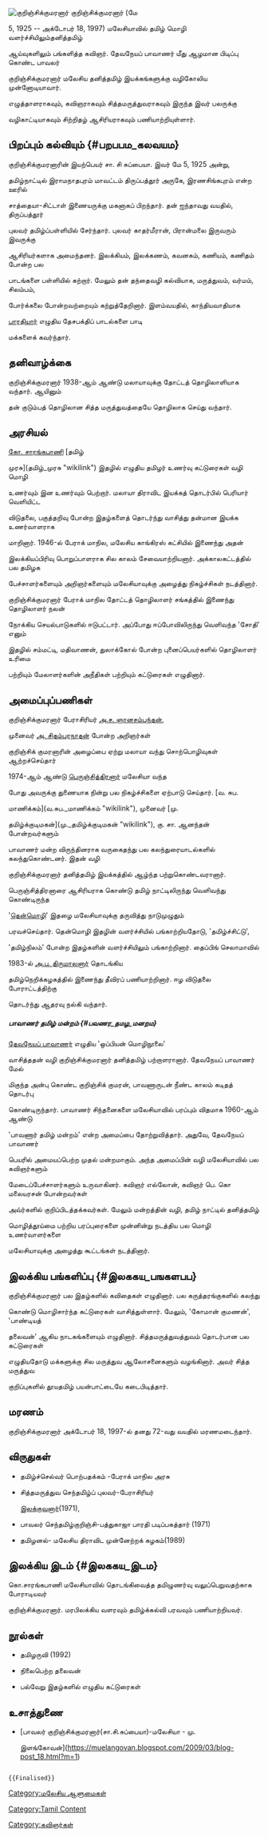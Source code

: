 ![குறிஞ்சிக்குமரனார்](Kurinji1.jpg "குறிஞ்சிக்குமரனார்") குறிஞ்சிக்குமரனார் (மே
5, 1925 -- அக்டோபர் 18, 1997) மலேசியாவில் தமிழ் மொழி வளர்ச்சியிலும்தனித்தமிழ்
ஆய்வுகளிலும் பங்களித்த கவிஞர். தேவநேயப் பாவாணர் மீது ஆழமான பிடிப்பு கொண்ட பாவலர்
குறிஞ்சிக்குமரனார் மலேசிய தனித்தமிழ் இயக்கங்களுக்கு வழிகோலிய முன்னோடியாவார்.
எழுத்தாளராகவும், கவிஞராகவும் சித்தமருத்துவராகவும் இருந்த இவர் பலருக்கு
வழிகாட்டியாகவும் சிற்றிதழ் ஆசிரியராகவும் பணியாற்றியுள்ளார்.

## பிறப்பும் கல்வியும் {#பறபபம_கலவயம}

குறிஞ்சிக்குமரனாரின் இயற்பெயர் சா. சி சுப்பையா. இவர் மே 5, 1925 அன்று,
தமிழ்நாட்டில் இராமநாதபுரம் மாவட்டம் திருப்பத்தூர் அருகே, இரணசிங்கபுரம் என்ற ஊரில்
சாத்தையா-சிட்டாள் இணையருக்கு மகனாகப் பிறந்தார். தன் ஐந்தாவது வயதில், திருப்பத்தூர்
புலவர் தமிழ்ப்பள்ளியில் சேர்ந்தார். புலவர் காதர்மீரான், பிரான்மலை இருவரும் இவருக்கு
ஆசிரியர்களாக அமைந்தனர். இலக்கியம், இலக்கணம், கவனகம், கணியம், கணிதம் போன்ற பல
பாடங்களை பள்ளியில் கற்றார். மேலும் தன் தந்தைவழி கல்வியாக, மருத்துவம், வர்மம், சிலம்பம்,
போர்க்கலை போன்றவற்றையும் கற்றுத்தேறினார். இளம்வயதில், காந்தியவாதியாக
[பாரதியார்](சி.சுப்ரமணிய_பாரதியார் "wikilink") எழுதிய தேசபக்திப் பாடல்களை பாடி
மக்களைக் கவர்ந்தார்.

## தனிவாழ்க்கை

குறிஞ்சிக்குமரனார் 1938-ஆம் ஆண்டு மலாயாவுக்கு தோட்டத் தொழிலாளியாக வந்தார். ஆயினும்
தன் குடும்பத் தொழிலான சித்த மருத்துவத்தையே தொழிலாக செய்து வந்தார்.

## அரசியல்

[கோ. சாரங்கபாணி](கோ._சாரங்கபாணி "wikilink") [தமிழ்
முரசு](தமிழ்_முரசு "wikilink") இதழில் எழுதிய தமிழர் உணர்வு கட்டுரைகள் வழி மொழி
உணர்வும் இன உணர்வும் பெற்றார். மலாயா திராவிட இயக்கத் தொடர்பில் பெரியார் வெளியிட்ட
விடுதலை, பகுத்தறிவு போன்ற இதழ்களைத் தொடர்ந்து வாசித்து தன்மான இயக்க உணர்வாளராக
மாறினார். 1946-ல் பேராக் மாநில, மலேசிய காங்கிரஸ் கட்சியில் இணைந்து அதன்
இலக்கியப்பிரிவு பொறுப்பாளராக சில காலம் சேவையாற்றியனார். அக்காலகட்டத்தில் பல தமிழக
பேச்சாளர்களையும் அறிஞர்களையும் மலேசியாவுக்கு அழைத்து நிகழ்ச்சிகள் நடத்தினார்.
குறிஞ்சிக்குமரனார் பேராக் மாநில தோட்டத் தொழிலாளர் சங்கத்தில் இணைந்து தொழிலாளர் நலன்
நோக்கிய செயல்பாடுகளில் ஈடுபட்டார். அப்போது ஈப்போவிலிருந்து வெளிவந்த 'சோதி' எனும்
இதழில் சம்மட்டி, மதிவாணன், துலாக்கோல் போன்ற புனைப்பெயர்களில் தொழிலாளர் உரிமை
பற்றியும் மேலாளர்களின் அநீதிகள் பற்றியும் கட்டுரைகள் எழுதினார்.

## அமைப்புப்பணிகள்

குறிஞ்சிக்குமரனார் பேராசிரியர் [அ.ச. ஞானசம்பந்தன்](அ.ச.ஞானசம்பந்தன் "wikilink"),
முனைவர் [அ. சிதம்பரநாதன்](அ._சிதம்பரநாதன்_செட்டியார் "wikilink") போன்ற அறிஞர்கள்
குறிஞ்சிக் குமரனாரின் அழைப்பை ஏற்று மலாயா வந்து சொற்பொழிவுகள் ஆற்றச்செய்தார்

1974-ஆம் ஆண்டு [பெருஞ்சித்திரனார்](பெருஞ்சித்திரனார் "wikilink") மலேசியா வந்த
போது அவருக்கு துணையாக நின்று பல நிகழ்ச்சிகளை ஏற்பாடு செய்தார். [வ. சுப.
மாணிக்கம்](வ.சுப._மாணிக்கம் "wikilink"), முனைவர் [மு.
தமிழ்க்குடிமகன்](மு._தமிழ்க்குடிமகன் "wikilink"), கு. சா. ஆனந்தன் போன்றவர்களும்
பாவாணர் மன்ற விருந்தினராக வருகைதந்து பல கலந்துரையாடல்களில் கலந்துகொண்டனர். இதன் வழி
குறிஞ்சிக்குமரனார் தனித்தமிழ் இயக்கத்தில் ஆழ்ந்த பற்றுகொண்டவரானார்.

பெருஞ்சித்திரனாரை ஆசிரியராக கொண்டு தமிழ் நாட்டிலிருந்து வெளிவந்து கொண்டிருந்த
\'[தென்மொழி](தென்மொழி "wikilink")\' இதழை மலேசியாவுக்கு தருவித்து நாடுமுழுதும்
பரவச்செய்தார். தென்மொழி இதழின் வளர்ச்சியில் பங்காற்றியதோடு, \'தமிழ்ச்சிட்டு\',
\'தமிழ்நிலம்\' போன்ற இதழ்களின் வளர்ச்சியிலும் பங்காற்றினார். தைப்பிங் செலாமாவில்
1983-ல் [அ.பு. திருமாலனார்](அ.பு._திருமாலனார் "wikilink") தொடங்கிய
தமிழ்நெறிக்கழகத்தில் இணைந்து தீவிரப் பணியாற்றினார். ஈழ விடுதலை போராட்டத்திற்கு
தொடர்ந்து ஆதரவு நல்கி வந்தார்.

##### பாவாணர் தமிழ் மன்றம் {#பவணர_தமழ_மனறம}

[தேவநேயப் பாவாணர்](தேவநேயப்_பாவாணர் "wikilink") எழுதிய 'ஒப்பியன் மொழிநூலை'
வாசித்ததன் வழி குறிஞ்சிக்குமரனார் தனித்தமிழ் பற்றாளரானார். தேவநேயப் பாவாணர் மேல்
மிகுந்த அன்பு கொண்ட குறிஞ்சிக் குமரன், பாவணாருடன் நீண்ட காலம் கடிதத் தொடர்பு
கொண்டிருந்தார். பாவாணர் சிந்தனைகளை மலேசியாவில் பரப்பும் விதமாக 1960-ஆம் ஆண்டு
\'பாவணார் தமிழ் மன்றம்\' என்ற அமைப்பை தோற்றுவித்தார். அதுவே, தேவநேயப் பாவாணர்
பெயரில் அமையப்பெற்ற முதல் மன்றமாகும். அந்த அமைப்பின் வழி மலேசியாவில் பல கவிஞர்களும்
மேடைப்பேச்சாளர்களும் உருவாகினர். கவிஞர் எல்லோன், கவிஞர் பெ. கொ மலையரசன் போன்றவர்கள்
அவ்ர்களில் குறிப்பிடத்தக்கவர்கள். மேலும் மன்றத்தின் வழி, தமிழ் நாட்டில் தனித்தமிழ்
மொழித்தூய்மை பற்றிய பரப்புரைகளை முன்னின்று நடத்திய பல மொழி உணர்வாளர்களை
மலேசியாவுக்கு அழைத்து கூட்டங்கள் நடத்தினார்.

## இலக்கிய பங்களிப்பு {#இலககய_பஙகளபப}

குறிஞ்சிக்குமரனார் பல இதழ்களில் கவிதைகள் எழுதினார். பல கருத்தரங்குகளில் கலந்து
கொண்டு மொழிசார்ந்த கட்டுரைகள் வாசித்துள்ளார். மேலும், 'கோமான் குமணன்', 'பாண்டியத்
தலைவன்' ஆகிய நாடகங்களையும் எழுதினார். சித்தமருத்துவத்துவம் தொடர்பான பல கட்டுரைகள்
எழுதியதோடு மக்களுக்கு சில மருத்துவ ஆலோசனைகளும் வழங்கினார். அவர் சித்த மருத்துவ
குறிப்புகளில் தூயதமிழ் பயன்பாட்டையே கடைபிடித்தார்.

## மரணம்

குறிஞ்சிக்குமரனார் அக்டோபர் 18, 1997-ல் தனது 72-வது வயதில் மரணமடைந்தார்.

## விருதுகள்

-   தமிழ்ச்செல்வர் பொற்பதக்கம் -பேராக் மாநில அரசு
-   சித்தமருத்துவ செந்தமிழ்ப் புலவர்-பேராசிரியர்
    [இலக்குவனார்](இலக்குவனார் "wikilink")(1971),
-   பாவலர் செந்தமிழ்குறிஞ்சி-பத்துகாஜா பாரதி படிப்பகத்தார் (1971)
-   தமிழனல்- மலேசிய திராவிட முன்னேற்றக் கழகம்(1989)

## இலக்கிய இடம் {#இலககய_இடம}

கொ.சாரங்கபாணி மலேசியாவில் தொடங்கிவைத்த தமிழுணர்வு வலுப்பெறுவதற்காக போராடியவர்
குறிஞ்சிக்குமரனார். மரபிலக்கிய வளரவும் தமிழ்க்கல்வி பரவவும் பணியாற்றியவர்.

## நூல்கள்

-   தமிழருவி (1992)
-   நிலைபெற்ற தலைவன்
-   பல்வேறு இதழ்களில் எழுதிய கட்டுரைகள்

## உசாத்துணை

-   [பாவலர் குறிஞ்சிக்குமரனார்(சா.சி.சுப்பையா)-மலேசியா - மு.
    இளங்கோவன்](https://muelangovan.blogspot.com/2009/03/blog-post_18.html?m=1)

```{=mediawiki}
{{Finalised}}
```
[Category:மலேசிய ஆளுமைகள்](Category:மலேசிய_ஆளுமைகள் "wikilink")
[Category:Tamil Content](Category:Tamil_Content "wikilink")
[Category:கவிஞர்கள்](Category:கவிஞர்கள் "wikilink")
